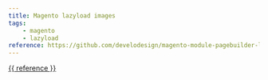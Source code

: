 ```yaml
---
title: Magento lazyload images
tags:
    - magento
    - lazyload
reference: https://github.com/develodesign/magento-module-pagebuilder-lazyload-images
---
```

<a href="{{ reference }}">{{ reference }}</a>
